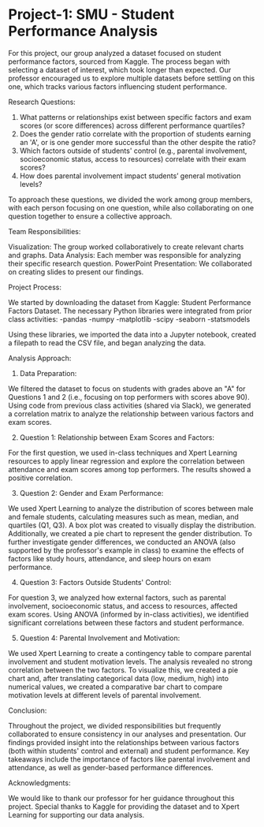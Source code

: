 # Project-1: SMU - Student Performance Analysis
For this project, our group analyzed a dataset focused on student performance factors, sourced from Kaggle. The process began with selecting a dataset of interest, which took longer than expected. Our professor encouraged us to explore multiple datasets before settling on this one, which tracks various factors influencing student performance.

Research Questions:
1. What patterns or relationships exist between specific factors and exam scores (or score differences) across different performance quartiles?
2. Does the gender ratio correlate with the proportion of students earning an 'A', or is one gender more successful than the other despite the ratio?
3. Which factors outside of students' control (e.g., parental involvement, socioeconomic status, access to resources) correlate with their exam scores?
4. How does parental involvement impact students’ general motivation levels?
   
To approach these questions, we divided the work among group members, with each person focusing on one question, while also collaborating on one question together to ensure a collective approach.


Team Responsibilities:

Visualization: The group worked collaboratively to create relevant charts and graphs.
Data Analysis: Each member was responsible for analyzing their specific research question.
PowerPoint Presentation: We collaborated on creating slides to present our findings.


Project Process:

We started by downloading the dataset from Kaggle: Student Performance Factors Dataset.
The necessary Python libraries were integrated from prior class activities:
-pandas
-numpy
-matplotlib
-scipy
-seaborn
-statsmodels

Using these libraries, we imported the data into a Jupyter notebook, created a filepath to read the CSV file, and began analyzing the data.


Analysis Approach:

1. Data Preparation:

We filtered the dataset to focus on students with grades above an "A" for Questions 1 and 2 (i.e., focusing on top performers with scores above 90).
Using code from previous class activities (shared via Slack), we generated a correlation matrix to analyze the relationship between various factors and exam scores.

2. Question 1: Relationship between Exam Scores and Factors:

For the first question, we used in-class techniques and Xpert Learning resources to apply linear regression and explore the correlation between attendance and exam scores among top performers. The results showed a positive correlation.

3. Question 2: Gender and Exam Performance:
   
We used Xpert Learning to analyze the distribution of scores between male and female students, calculating measures such as mean, median, and quartiles (Q1, Q3). A box plot was created to visually display the distribution.
Additionally, we created a pie chart to represent the gender distribution.
To further investigate gender differences, we conducted an ANOVA (also supported by the professor's example in class) to examine the effects of factors like study hours, attendance, and sleep hours on exam performance.

4. Question 3: Factors Outside Students' Control:
   
For question 3, we analyzed how external factors, such as parental involvement, socioeconomic status, and access to resources, affected exam scores. Using ANOVA (informed by in-class activities), we identified significant correlations between these factors and student performance.

5. Question 4: Parental Involvement and Motivation:
   
We used Xpert Learning to create a contingency table to compare parental involvement and student motivation levels. The analysis revealed no strong correlation between the two factors.
To visualize this, we created a pie chart and, after translating categorical data (low, medium, high) into numerical values, we created a comparative bar chart to compare motivation levels at different levels of parental involvement.


Conclusion:

Throughout the project, we divided responsibilities but frequently collaborated to ensure consistency in our analyses and presentation. Our findings provided insight into the relationships between various factors (both within students' control and external) and student performance. Key takeaways include the importance of factors like parental involvement and attendance, as well as gender-based performance differences.


Acknowledgments:

We would like to thank our professor for her guidance throughout this project. Special thanks to Kaggle for providing the dataset and to Xpert Learning for supporting our data analysis.
